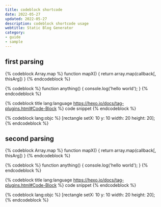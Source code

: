 ```yaml
---
title: codeblock shortcode
date: 2022-05-27
updated: 2022-05-27
description: codeblock shortcode usage
webtitle: Static Blog Generator
category:
- guide
- sample
---
```


## first parsing

{% codeblock Array.map %}
function mapX() {
  return array.map(callback[, thisArg])
}
{% endcodeblock %}

{% codeblock %}
function anything() {
  console.log('hello world');
}
{% endcodeblock %}

{% codeblock title lang:language https://hexo.io/docs/tag-plugins.html#Code-Block %}
code snippet
{% endcodeblock %}

{% codeblock lang:objc %}
[rectangle setX: 10 y: 10 width: 20 height: 20];
{% endcodeblock %}

## second parsing

{% codeblock Array.map %}
function mapX() {
  return array.map(callback[, thisArg])
}
{% endcodeblock %}

{% codeblock %}
function anything() {
  console.log('hello world');
}
{% endcodeblock %}

{% codeblock title lang:language https://hexo.io/docs/tag-plugins.html#Code-Block %}
code snippet
{% endcodeblock %}

{% codeblock lang:objc %}
[rectangle setX: 10 y: 10 width: 20 height: 20];
{% endcodeblock %}
